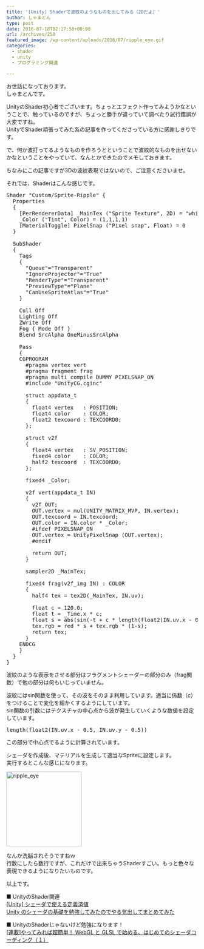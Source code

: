 ```yaml
---
title: '[Unity] Shaderで波紋のようなものを出してみる（2Dだよ）'
author: しゃまとん
type: post
date: 2016-07-18T02:17:58+00:00
url: /archives/250
featured_image: /wp-content/uploads/2016/07/ripple_eye.gif
categories:
  - shader
  - unity
  - プログラミング関連

---
```

お世話になっております。  
しゃまとんです。

UnityのShader初心者でございます。ちょっとエフェクト作ってみようかなということで、触っているのですが、ちょっと勝手が違っていて調べたり試行錯誤が大変ですね。  
UnityでShader頑張ってみた系の記事を作ってくださっている方に感謝しきりです。

で、何か波打ってるようなものを作ろうとということで波紋的なものを出せないかなということをやっていて、なんとかできたのでメモしておきます。

ちなみにこの記事ですが3Dの波紋表現ではないので、ご注意くださいませ。

それでは、Shaderはこんな感じです。

<pre class="brush: text; gutter: true">Shader "Custom/Sprite-Ripple" {
  Properties
  {
    [PerRendererData] _MainTex ("Sprite Texture", 2D) = "white" {}
    _Color ("Tint", Color) = (1,1,1,1)
    [MaterialToggle] PixelSnap ("Pixel snap", Float) = 0
  }

  SubShader
  {
    Tags
    { 
      "Queue"="Transparent" 
      "IgnoreProjector"="True" 
      "RenderType"="Transparent" 
      "PreviewType"="Plane"
      "CanUseSpriteAtlas"="True"
    }

    Cull Off
    Lighting Off
    ZWrite Off
    Fog { Mode Off }
    Blend SrcAlpha OneMinusSrcAlpha

    Pass
    {
    CGPROGRAM
      #pragma vertex vert
      #pragma fragment frag
      #pragma multi_compile DUMMY PIXELSNAP_ON
      #include "UnityCG.cginc"
      
      struct appdata_t
      {
        float4 vertex   : POSITION;
        float4 color    : COLOR;
        float2 texcoord : TEXCOORD0;
      };

      struct v2f
      {
        float4 vertex   : SV_POSITION;
        fixed4 color    : COLOR;
        half2 texcoord  : TEXCOORD0;
      };
      
      fixed4 _Color;

      v2f vert(appdata_t IN)
      {
        v2f OUT;
        OUT.vertex = mul(UNITY_MATRIX_MVP, IN.vertex);
        OUT.texcoord = IN.texcoord;
        OUT.color = IN.color * _Color;
        #ifdef PIXELSNAP_ON
        OUT.vertex = UnityPixelSnap (OUT.vertex);
        #endif

        return OUT;
      }

      sampler2D _MainTex;

      fixed4 frag(v2f_img IN) : COLOR
      {
        half4 tex = tex2D(_MainTex, IN.uv);

        float c = 120.0;
        float t = _Time.x * c;
        float s = abs(sin(-t + c * length(float2(IN.uv.x - 0.5, IN.uv.y - 0.5))));
        tex.rgb = red * s + tex.rgb * (1-s);
        return tex;
      }
    ENDCG
    }
  }
}</pre>

波紋のような表示をさせる部分はフラグメントシェーダーの部分のみ（frag関数）で他の部分は何もいじっていません。

波紋にはsin関数を使って、その波をそのまま利用しています。適当に係数（c）をつけることで変化を細かくするようにしています。  
sin関数の引数にはテクスチャの中心点から波が発生していくような数値を設定しています。

<pre class="brush: text; gutter: false">length(float2(IN.uv.x - 0.5, IN.uv.y - 0.5))</pre>

この部分で中心点でるように計算されています。

シェーダを作成後、マテリアルを生成して適当なSpriteに設定します。  
実行するとこんな感じになります。

[<img src="http://shamaton.orz.hm/blog/wp-content/uploads/2016/07/ripple_eye.gif" alt="ripple_eye" width="198" height="197" class="aligncenter size-full wp-image-251" />][1]

なんか洗脳されそうですねｗ  
行数にしたら数行ですが、これだけで出来ちゃうShaderすごい。もっと色々な表現できるようになりたいものです。

以上です。

■ UnityのShader関連  
<a href="http://qiita.com/edo_m18/items/591925d7fc960d843afa" target="_blank">[Unity] シェーダで使える定義済値</a>  
[Unity のシェーダの基礎を勉強してみたのでやる気出してまとめてみた][2]

■ UnityのShaderじゃないけど勉強になります！[  
[連載]やってみれば超簡単！ WebGL と GLSL で始める、はじめてのシェーダコーディング（１）][3]

 [1]: http://shamaton.orz.hm/blog/wp-content/uploads/2016/07/ripple_eye.gif
 [2]: http://tips.hecomi.com/entry/2014/03/16/233943
 [3]: http://qiita.com/doxas/items/b8221e92a2bfdc6fc211